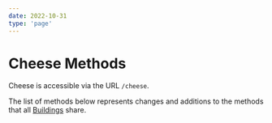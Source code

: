 ```yaml
---
date: 2022-10-31
type: 'page'
---
```


# Cheese Methods

Cheese is accessible via the URL `/cheese`.

The list of methods below represents changes and additions to the methods that all [Buildings](/api/Buildings) share.
